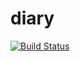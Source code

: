 # diary

[![Build Status](https://travis-ci.org/MakeNowJust/diary.svg?branch=master)](https://travis-ci.org/MakeNowJust/diary)
